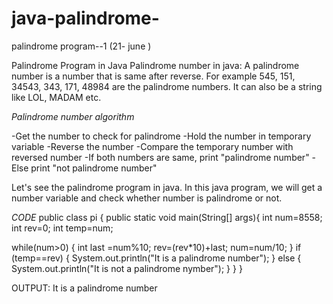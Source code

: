 # java-palindrome-
palindrome program--1 (21- june )


Palindrome Program in Java
Palindrome number in java: A palindrome number is a number that is same after reverse. For example 545, 151, 34543, 343, 171, 48984 are the palindrome numbers. It can also be a string like LOL, MADAM etc.

*Palindrome number algorithm*

-Get the number to check for palindrome
-Hold the number in temporary variable
-Reverse the number
-Compare the temporary number with reversed number
-If both numbers are same, print "palindrome number"
-Else print "not palindrome number"


Let's see the palindrome program in java. In this java program, we will get a number variable and check whether number is palindrome or not.

*CODE*
public class pi {
public static void main(String[] args){
int num=8558;
int rev=0;
int temp=num;

while(num>0)
{
int last =num%10;
rev=(rev*10)+last;
num=num/10;
}
if (temp==rev)
{
System.out.println("It is a palindrome number");
}
else 
{
System.out.println("It is not a palindrome nymber");
}
}
}

 OUTPUT:
 It is a palindrome number

